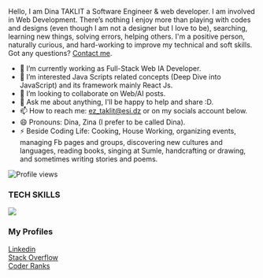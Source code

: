 Hello, I am Dina TAKLIT a  Software Engineer & web developer. I am involved in Web Development.
There’s nothing I enjoy more than playing with codes and designs (even though I am not a designer but I love to be), searching, learning new things, solving errors, helping others.
I'm a positive person, naturally curious, and hard-working to improve my technical and soft skills.
Got any questions? [Contact me](ez_taklit@esi.dz).

- 🔭 I’m currently working as Full-Stack Web IA Developer.
- 🌱 I’m interested Java Scripts related concepts (Deep Dive into JavaScript) and its framework mainly React Js.
- 👯 I’m looking to collaborate on Web/AI posts.
- 💬 Ask me about anything, I'll be happy to help and share :D.
- 📫 How to reach me: ez_taklit@esi.dz or on my socials account below.
- 😄 Pronouns: Dina, Zina (I prefer to be called Dina).
- ⚡ Beside Coding Life: Cooking, House Working, organizing events, managing Fb pages and groups, discovering new cultures and languages, reading books, singing at Sumle, handcrafting or drawing, and sometimes writing stories and poems.

![Profile views](https://komarev.com/ghpvc/?username=DinaTaklit&color=d73d4e)

<!-- <a href="https://stackexchange.com/users/6304107"><img src="https://stackexchange.com/users/flair/6304107.png?theme=dark" width="208" height="58" alt="profile for DINA TAKLIT on Stack Exchange, a network of free, community-driven Q&amp;A sites" title="profile for DINA TAKLIT on Stack Exchange, a network of free, community-driven Q&amp;A sites"></a> -->

### TECH SKILLS
<img
  src="https://cr-skills-chart-widget.azurewebsites.net/api/api?username=DinaTaklit&width=840&height=200&skills=ReactJS,Python,JavaScript,HTML,CSS,SCSS,TypeScript,JSON,NodeJS,Shell,Flask"
/>

### My Profiles

<a target="_blank" href="https://www.linkedin.com/in/dina-taklit//">
  Linkedin
</a>
<br/>
<a target="_blank" href="https://stackoverflow.com/users/9039646/dina-taklit">
 Stack Overflow
</a>
<br/>
<a target="_blank"  href="https://profile.codersrank.io/user/dinataklit">
 Coder Ranks
</a>
<br/>
<br/>
<br/>

